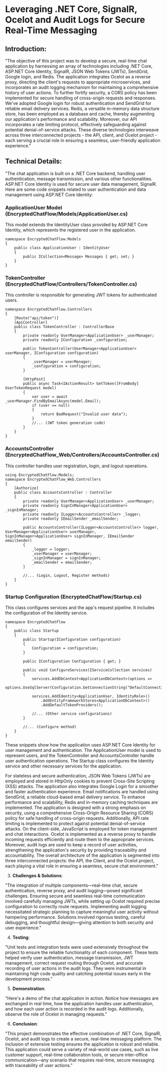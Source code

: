 # Leveraging .NET Core, SignalR, Ocelot and Audit Logs for Secure Real-Time Messaging

## **Introduction**:
    
"The objective of this project was to develop a secure, real-time chat application by harnessing an array of technologies including 
.NET Core, ASP.NET Core Identity, SignalR, JSON Web Tokens (JWTs), SendGrid, Google login, and Redis. 
The application integrates Ocelot as a reverse proxy, directing the client's requests to appropriate microservices, and incorporates an audit logging mechanism for maintaining a comprehensive history of user actions.
To further fortify security, a CORS policy has been implemented for secure handling of cross-origin requests and responses. 
We've adopted Google login for robust authentication and SendGrid for reliable email delivery services. 
Redis, a versatile in-memory data structure store, has been employed as a database and cache, thereby augmenting our application's performance and scalability.
Moreover, our API incorporates a rate limiting protocol, effectively safeguarding against potential denial-of-service attacks.
These diverse technologies interweave across three interconnected projects - the API, client, and Ocelot project - each serving a 
crucial role in ensuring a seamless, user-friendly application experience."

## **Technical Details**:
    
 "The chat application is built on a .NET Core backend, handling user authentication, message transmission, and various other functionalities. ASP.NET Core Identity is used for secure user data management, SignalR.
Here are some code snippets related to user authentication and data management using ASP.NET Core Identity:

### ApplicationUser Model (EncryptedChatFlow/Models/ApplicationUser.cs)
This model extends the IdentityUser class provided by ASP.NET Core Identity, which represents the registered user in the application.

````using Microsoft.AspNetCore.Identity;
namespace EncryptedChatFlow.Models
{
    public class ApplicationUser : IdentityUser
    {
        public ICollection<Message> Messages { get; set; }
    }
}
````
### TokenController (EncryptedChatFlow/Controllers/TokenController.cs)
This controller is responsible for generating JWT tokens for authenticated users.
````using EncryptedChatFlow.Models;
namespace EncryptedChatFlow.Controllers
{
    [Route("api/token")]
    [ApiController]
    public class TokenController : ControllerBase
    {
        private readonly UserManager<ApplicationUser> _userManager;
        private readonly IConfiguration _configuration;

        public TokenController(UserManager<ApplicationUser> userManager, IConfiguration configuration)
        {
            _userManager = userManager;
            _configuration = configuration;
        }

        [HttpPost]
        public async Task<IActionResult> GetToken([FromBody] UserTokenRequest model)
        {
            var user = await _userManager.FindByEmailAsync(model.Email);
            if (user == null)
            {
                return BadRequest("Invalid user data");
            }
            //... (JWT token generation code)
        }
    }
}
````
### AccountsController (EncryptedChatFlow_Web/Controllers/AccountsController.cs)
This controller handles user registration, login, and logout operations.

````
using EncryptedChatFlow.Models;
namespace EncryptedChatFlow_Web.Controllers
{
    [Authorize]
    public class AccountsController : Controller
    {
        private readonly UserManager<ApplicationUser> _userManager;
        private readonly SignInManager<ApplicationUser> _signInManager;
        private readonly ILogger<AccountsController> _logger;
        private readonly IEmailSender _emailSender;

        public AccountsController(ILogger<AccountsController> logger, UserManager<ApplicationUser> userManager, SignInManager<ApplicationUser> signInManager, IEmailSender emailSender)
        {
            _logger = logger;
            _userManager = userManager;
            _signInManager = signInManager;
            _emailSender = emailSender;
        }

        //... (Login, Logout, Register methods)
    }
}
````
### Startup Configuration (EncryptedChatFlow/Startup.cs)
This class configures services and the app's request pipeline. It includes the configuration of the Identity service.
````
namespace EncryptedChatFlow
{
    public class Startup
    {
        public Startup(IConfiguration configuration)
        {
            Configuration = configuration;
        }

        public IConfiguration Configuration { get; }

        public void ConfigureServices(IServiceCollection services)
        {
            services.AddDbContext<ApplicationDbContext>(options =>
                options.UseSqlServer(Configuration.GetConnectionString("DefaultConnection")));

            services.AddIdentity<ApplicationUser, IdentityRole>()
                .AddEntityFrameworkStores<ApplicationDbContext>()
                .AddDefaultTokenProviders();

            //... (Other service configurations)
        }

        //... (Configure method)
    }
}
````
These snippets show how the application uses ASP.NET Core Identity for user management and authentication. The ApplicationUser model is used to represent users, and the TokenController and AccountsController handle user authentication operations. The Startup class configures the Identity service and other necessary services for the application.

    
For stateless and secure authentication, JSON Web Tokens (JWTs) are employed and stored in HttpOnly cookies to prevent Cross-Site Scripting (XSS) attacks. The application also integrates Google Login for a smoother and faster authentication experience.
Email notifications are handled using SendGrid, a reliable cloud-based email delivery service. To enhance performance and scalability, Redis and in-memory caching techniques are implemented.
The application is designed with a strong emphasis on security, using a comprehensive Cross-Origin Resource Sharing (CORS) policy for safe handling of cross-origin requests. Additionally, API rate limiting is implemented to protect against potential denial-of-service attacks.
On the client-side, JavaScript is employed for token management and chat interactions. Ocelot is implemented as a reverse proxy to handle incoming requests efficiently and route them to the appropriate services.
Moreover, audit logs are used to keep a record of user activities, strengthening the application's security by providing traceability and accountability. The overall architecture of the application is segmented into three interconnected projects: the API, the Client, and the Ocelot project, each playing a vital role in ensuring a seamless, secure chat environment."

    
3. **Challenges & Solutions**:
    
"The integration of multiple components—real-time chat, secure authentication, reverse proxy, and audit logging—posed significant challenges. Ensuring secure and seamless real-time communication involved carefully managing JWTs, while setting up Ocelot required precise configuration to correctly route requests. Implementing audit logging necessitated strategic planning to capture meaningful user activity without hampering performance. Solutions involved rigorous testing, careful debugging, and thoughtful design—giving attention to both security and user experience."

4. **Testing**:
    
"Unit tests and integration tests were used extensively throughout the project to ensure the reliable functionality of each component. These tests helped verify user authentication, message transmission, JWT management, correct request routing through Ocelot, and accurate recording of user actions in the audit logs. They were instrumental in maintaining high code quality and catching potential issues early in the development process."

5. **Demonstration**:
    
"Here's a demo of the chat application in action. Notice how messages are exchanged in real time, how the application handles user authentication, and how each user action is recorded in the audit logs. Additionally, observe the role of Ocelot in managing requests."

6. **Conclusion**:
    
"This project demonstrates the effective combination of .NET Core, SignalR, Ocelot, and audit logs to create a secure, real-time messaging platform. The inclusion of extensive testing ensures the application is robust and reliable. This application could serve a variety of real-world use cases, such as live customer support, real-time collaboration tools, or secure inter-office communication—any scenario that requires real-time, secure messaging with traceability of user actions."

